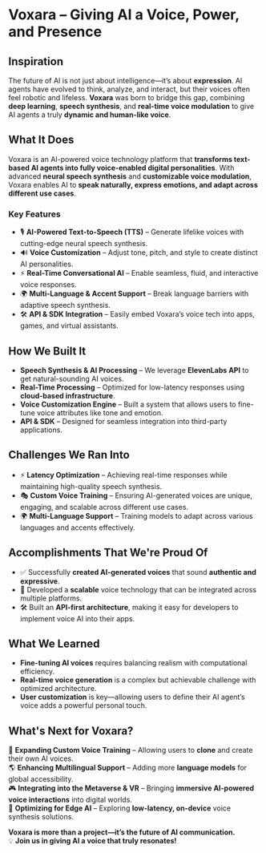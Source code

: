 # **Voxara – Giving AI a Voice, Power, and Presence**

## **Inspiration**  
The future of AI is not just about intelligence—it’s about **expression**. AI agents have evolved to think, analyze, and interact, but their voices often feel robotic and lifeless. **Voxara** was born to bridge this gap, combining **deep learning**, **speech synthesis**, and **real-time voice modulation** to give AI agents a truly **dynamic and human-like voice**.

## **What It Does**  
Voxara is an AI-powered voice technology platform that **transforms text-based AI agents into fully voice-enabled digital personalities**. With advanced **neural speech synthesis** and **customizable voice modulation**, Voxara enables AI to **speak naturally, express emotions, and adapt across different use cases**.

### **Key Features**  
- 🎙 **AI-Powered Text-to-Speech (TTS)** – Generate lifelike voices with cutting-edge neural speech synthesis.  
- 🔊 **Voice Customization** – Adjust tone, pitch, and style to create distinct AI personalities.  
- ⚡ **Real-Time Conversational AI** – Enable seamless, fluid, and interactive voice responses.  
- 🌍 **Multi-Language & Accent Support** – Break language barriers with adaptive speech synthesis.  
- 🛠 **API & SDK Integration** – Easily embed Voxara’s voice tech into apps, games, and virtual assistants.  

## **How We Built It**  
- **Speech Synthesis & AI Processing** – We leverage **ElevenLabs API** to get natural-sounding AI voices.  
- **Real-Time Processing** – Optimized for low-latency responses using **cloud-based infrastructure**.  
- **Voice Customization Engine** – Built a system that allows users to fine-tune voice attributes like tone and emotion.  
- **API & SDK** – Designed for seamless integration into third-party applications.  

## **Challenges We Ran Into**  
- ⚡ **Latency Optimization** – Achieving real-time responses while maintaining high-quality speech synthesis.  
- 🎭 **Custom Voice Training** – Ensuring AI-generated voices are unique, engaging, and scalable across different use cases.  
- 🌍 **Multi-Language Support** – Training models to adapt across various languages and accents effectively.  

## **Accomplishments That We're Proud Of**  
- ✅ Successfully **created AI-generated voices** that sound **authentic and expressive**.  
- 🚀 Developed a **scalable** voice technology that can be integrated across multiple platforms.  
- 🛠 Built an **API-first architecture**, making it easy for developers to implement voice AI into their apps.  

## **What We Learned**  
- **Fine-tuning AI voices** requires balancing realism with computational efficiency.  
- **Real-time voice generation** is a complex but achievable challenge with optimized architecture.  
- **User customization** is key—allowing users to define their AI agent’s voice adds a powerful personal touch.  

## **What's Next for Voxara?**  
🚀 **Expanding Custom Voice Training** – Allowing users to **clone** and create their own AI voices.  
🌎 **Enhancing Multilingual Support** – Adding more **language models** for global accessibility.  
🎮 **Integrating into the Metaverse & VR** – Bringing **immersive AI-powered voice interactions** into digital worlds.  
📡 **Optimizing for Edge AI** – Exploring **low-latency, on-device** voice synthesis solutions.  

**Voxara is more than a project—it’s the future of AI communication.**  
💡 **Join us in giving AI a voice that truly resonates!**  
